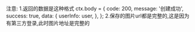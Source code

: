 注意:
    1.返回的数据是这种格式
        ctx.body = {
            code: 200,
            message: '创建成功',
            success: true,
            data: {
                userInfo: user,
            },
        };
    2.保存的图片url都是完整的,这是因为有第三方登录,此时图片地址是完整的